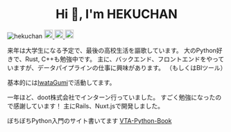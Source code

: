 <h1 align="center">Hi 👋, I'm HEKUCHAN</h1>

<p align="left">
  <!-- Profile view counter -->
  <img src="https://komarev.com/ghpvc/?username=hekuchan&label=Profile%20views&color=0e75b6&style=flat" alt="hekuchan" />
  <!-- Twitter Badge -->
  <a href="http://twitter.com/Heitor_Hirose">
    <img height="20" src="https://img.shields.io/twitter/follow/Heitor_Hirose?label=Twitter&logo=twitter&style=flat" />
  </a>
  <!-- Qiita -->
  <a href="http://qiita.com/hekuta">
    <img height="20" src="https://qiita-badge.apiapi.app/s/hekuta/posts.svg" />
  </a>
  <//qiita.com/hekuta">
    <img height="20" src="https://qiita-badge.apiapi.app/s/hekuta/contributions.svg" />
  </a>
</p>

来年は大学生になる予定で、最後の高校生活を謳歌しています。
大のPython好きで、Rust, C++も勉強中です。
主に、バックエンド、フロントエンドをやっていますが、データパイプラインの仕事に興味があります。
（もしくはBIツール）

基本的には[IwataGumi](https://github.com/IwataGumi)で活動してます。

一年ほど、doot株式会社でインターン行っていました。
すごく勉強になったので感謝しています！
主にRails、Nuxt.jsで開発しました。

ぼちぼちPython入門のサイト書いてます
[VTA-Python-Book](https://docs.hekuta.net/)
